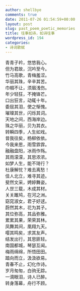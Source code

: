 ```yaml
---
author: shellbye
comments: true
date: 2011-07-26 01:54:59+00:00
layout: post
slug: past_poem_poetic_memories
title: 往事如诗，如诗往事
wordpress_id: 194
categories:
- 诗词歌赋
---
```


青青子衿，悠悠我心。  
但为君故，沉吟至今。  
竹马高歌，青梅羞涩。  
华丽其珠，辛辛其苦。  
巾帼不让，须眉浅伤。  
年少轻狂，不掩锋芒。  
口出狂言，动辄十年。  
委屈其泪，使之惭愧。  
璀璨其世，闪烁其词。  
天地之间，西海岸边。  
珠之华丽，贝为其衣。  
转瞬四季，人生如戏。  
昔我往矣，杨柳依依。  
今我来思，雨雪霏霏。  
融融盘阳，冰雨作殇。  
其雨濛濛，其思浓浓。  
如梦人生，能不琦行？  
杜康解忧？难去离愁！  
佳人北立，难寻其迹。  
斐然文采，娉婷舞姿。  
人世三载，木成其材。  
关关雎鸠，在河之洲。  
窈窕淑女，君子好逑。  
蔚然其木，花为其子。  
其位弥高，其品弥雅。  
累累其果，荣荣其林。  
凤舞其间，凰翔九天。  
嘤其鸣矣，求其友声。  
结发出行，其思匪轻。  
南国都城，琴瑟互闻。  
梅雨绵绵，所悟田田。  
踏向而立，汲汲欲易。  
青春不止，幻化作诗。  
岁月匆匆，白驹无踪。  
一滴眼泪，诗人已醉。  
转身落幕，舟行不顾。
